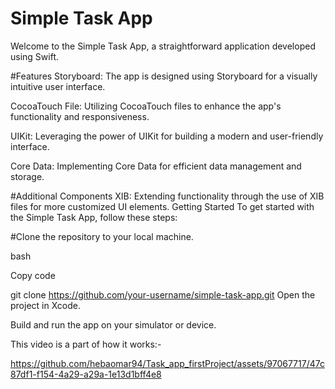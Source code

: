 # Simple Task App
Welcome to the Simple Task App, a straightforward application developed using Swift.

#Features
Storyboard: The app is designed using Storyboard for a visually intuitive user interface.

CocoaTouch File: Utilizing CocoaTouch files to enhance the app's functionality and responsiveness.

UIKit: Leveraging the power of UIKit for building a modern and user-friendly interface.

Core Data: Implementing Core Data for efficient data management and storage.

#Additional Components
XIB: Extending functionality through the use of XIB files for more customized UI elements.
Getting Started
To get started with the Simple Task App, follow these steps:

#Clone the repository to your local machine.

bash

Copy code

git clone https://github.com/your-username/simple-task-app.git
Open the project in Xcode.

Build and run the app on your simulator or device.

This video is a part of how it works:-

https://github.com/hebaomar94/Task_app_firstProject/assets/97067717/47c87df1-f154-4a29-a29a-1e13d1bff4e8

